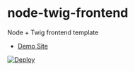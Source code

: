 # node-twig-frontend

Node + Twig frontend template

* [Demo Site](https://node-twig-frontend-demo.herokuapp.com/)

[![Deploy](https://www.herokucdn.com/deploy/button.svg)](https://heroku.com/deploy)
